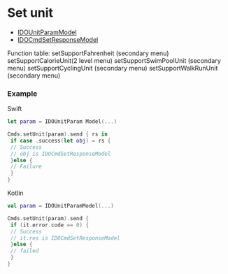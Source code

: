 # Set unit 
* [IDOUnitParamModel](../model/IDOUnitParamModel.md)
* [IDOCmdSetResponseModel](../model/IDOCmdSetResponseModel.md)

Function table: 
setSupportFahrenheit (secondary menu) 
setSupportCalorieUnit(2 level menu) 
setSupportSwimPoolUnit (secondary menu) 
setSupportCyclingUnit (secondary menu) 
setSupportWalkRunUnit (secondary menu) 

### Example 

Swift
```swift
let param = IDOUnitParam Model(...)

Cmds.setUnit(param).send { rs in
 if case .success(let obj) = rs {
 // Success
 // obj is IDOCmdSetResponseModel
 }else {
 // Failure
 }
} 
```

Kotlin
```kotlin
val param = IDOUnitParamModel(...)

Cmds.setUnit(param).send {
 if (it.error.code == 0) {
 // Success
 // it.res is IDOCmdSetResponseModel
 }else {
 // failed
 }
}
```
